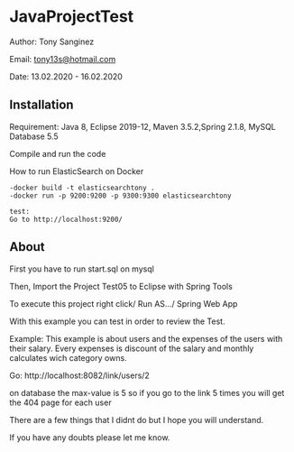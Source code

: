 # JavaProjectTest

Author: Tony Sanginez

Email: tony13s@hotmail.com

Date: 13.02.2020 - 16.02.2020

## Installation

Requirement: Java 8, Eclipse 2019-12, Maven 3.5.2,Spring 2.1.8, MySQL Database 5.5

Compile and run the code

How to run ElasticSearch on Docker

    -docker build -t elasticsearchtony .
    -docker run -p 9200:9200 -p 9300:9300 elasticsearchtony
    
    test:
    Go to http://localhost:9200/

## About

First you have to run start.sql on mysql

Then, Import the Project Test05 to Eclipse with Spring Tools

To execute this project right click/ Run AS.../ Spring Web App

With this example you can test in order to review the Test.

Example:
This example is about users and the expenses of the users with their salary. Every expenses is discount of the salary and monthly calculates wich category owns. 

Go: http://localhost:8082/link/users/2

on database the max-value is 5 so if you go to the link 5 times you will get the 404 page for each user

There are a few things that I didnt do but I hope you will understand. 

If you have any doubts please let me know.













